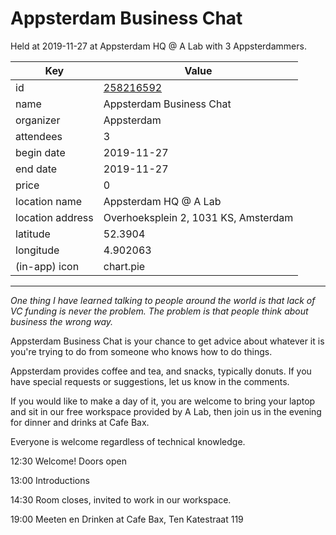 # Appsterdam Business Chat
Held at 2019-11-27 at Appsterdam HQ @ A Lab with 3 Appsterdammers.
        
|Key|Value
|---|---|
|id|[258216592](https://www.meetup.com/appsterdam/events/258216592/)|
|name|Appsterdam Business Chat|
|organizer|Appsterdam|
|attendees|3|
|begin date|2019-11-27|
|end date|2019-11-27|
|price|0|
|location name|Appsterdam HQ @ A Lab|
|location address|Overhoeksplein 2, 1031 KS, Amsterdam|
|latitude|52.3904|
|longitude|4.902063|
|(in-app) icon|chart.pie|

---

*One thing I have learned talking to people around the world is that lack of VC funding is never the problem. The problem is that people think about business the wrong way.*

Appsterdam Business Chat is your chance to get advice about whatever it is you're trying to do from someone who knows how to do things.

Appsterdam provides coffee and tea, and snacks, typically donuts. If you have special requests or suggestions, let us know in the comments.

If you would like to make a day of it, you are welcome to bring your laptop and sit in our free workspace provided by A Lab, then join us in the evening for dinner and drinks at Cafe Bax.

Everyone is welcome regardless of technical knowledge.

12:30 Welcome! Doors open

13:00 Introductions

14:30 Room closes, invited to work in our workspace.

19:00 Meeten en Drinken at Cafe Bax, Ten Katestraat 119



